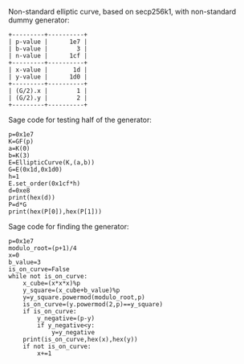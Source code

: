 Non-standard elliptic curve, based on secp256k1, with non-standard dummy generator:
```
+---------+----------+
| p-value |      1e7 |
| b-value |        3 |
| n-value |      1cf |
+---------+----------+
| x-value |       1d |
| y-value |      1d0 |
+---------+----------+
| (G/2).x |        1 |
| (G/2).y |        2 |
+---------+----------+
```
Sage code for testing half of the generator:
```
p=0x1e7
K=GF(p)
a=K(0)
b=K(3)
E=EllipticCurve(K,(a,b))
G=E(0x1d,0x1d0)
h=1
E.set_order(0x1cf*h)
d=0xe8
print(hex(d))
P=d*G
print(hex(P[0]),hex(P[1]))
```
Sage code for finding the generator:
```
p=0x1e7
modulo_root=(p+1)/4
x=0
b_value=3
is_on_curve=False
while not is_on_curve:
    x_cube=(x*x*x)%p
    y_square=(x_cube+b_value)%p
    y=y_square.powermod(modulo_root,p)
    is_on_curve=(y.powermod(2,p)==y_square)
    if is_on_curve:
        y_negative=(p-y)
        if y_negative<y:
            y=y_negative
    print(is_on_curve,hex(x),hex(y))
    if not is_on_curve:
        x+=1
```
